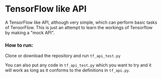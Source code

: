 # TensorFlow like API
A TensorFlow like API, although very simple, which can perform basic tasks of TensorFlow. This is just an attempt to learn the workings
of Tensorflow by making a "mock API".

### How to run:
Clone or download the repository and run `tf_api_test.py`

You can also put any code in `tf_api_test.py` which you want to try and it will work as long as it conforms to the definitions in `tf_api.py`.
